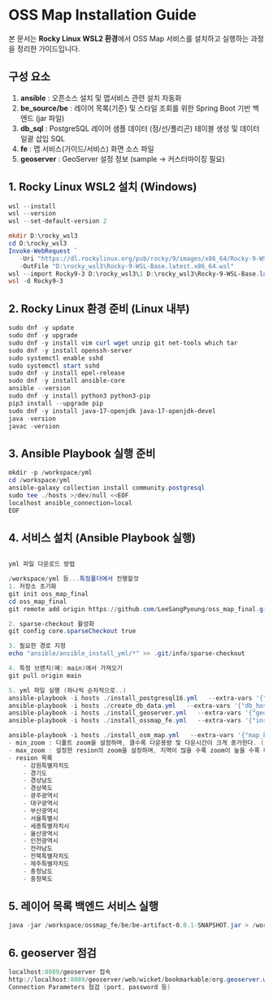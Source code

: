 # OSS Map Installation Guide
본 문서는 **Rocky Linux WSL2 환경**에서 OSS Map 서비스를 설치하고 실행하는 과정을 정리한 가이드입니다.  

## 구성 요소
1. **ansible** : 오픈소스 설치 및 맵서비스 관련 설치 자동화  
2. **be_source/be** : 레이어 목록(기준) 및 스타일 조회를 위한 Spring Boot 기반 백엔드 (jar 파일)  
3. **db_sql** : PostgreSQL 레이어 샘플 데이터 (점/선/폴리곤) 테이블 생성 및 데이터 일괄 삽입 SQL  
4. **fe** : 맵 서비스(가이드/서비스) 화면 소스 파일  
5. **geoserver** : GeoServer 설정 정보 (sample → 커스터마이징 필요)

## 1. Rocky Linux WSL2 설치 (Windows)
```powershell
wsl --install
wsl --version
wsl --set-default-version 2

mkdir D:\rocky_wsl3
cd D:\rocky_wsl3
Invoke-WebRequest `
   -Uri "https://dl.rockylinux.org/pub/rocky/9/images/x86_64/Rocky-9-WSL-Base.latest.x86_64.wsl" `
   -OutFile "D:\rocky_wsl3\Rocky-9-WSL-Base.latest.x86_64.wsl"
wsl --import Rocky9-3 D:\rocky_wsl3\1 D:\rocky_wsl3\Rocky-9-WSL-Base.latest.x86_64.wsl --version 2
wsl -d Rocky9-3
```
## 2. Rocky Linux 환경 준비 (Linux 내부)
```powershell
sudo dnf -y update
sudo dnf -y upgrade
sudo dnf -y install vim curl wget unzip git net-tools which tar
sudo dnf -y install openssh-server
sudo systemctl enable sshd
sudo systemctl start sshd
sudo dnf -y install epel-release
sudo dnf -y install ansible-core
ansible --version
sudo dnf -y install python3 python3-pip
pip3 install --upgrade pip
sudo dnf -y install java-17-openjdk java-17-openjdk-devel
java -version
javac -version
```
## 3. Ansible Playbook 실행 준비
```powershell
mkdir -p /workspace/yml
cd /workspace/yml
ansible-galaxy collection install community.postgresql
sudo tee ./hosts >/dev/null <<EOF
localhost ansible_connection=local
EOF
```
## 4. 서비스 설치 (Ansible Playbook 실행)
```powershell

yml 파일 다운로드 방법

/workspace/yml 등...특정폴더에서 진행할것
1. 저장소 초기화
git init oss_map_final
cd oss_map_final
git remote add origin https://github.com/LeeSangPyoung/oss_map_final.git

2. sparse-checkout 활성화
git config core.sparseCheckout true

3. 필요한 경로 지정
echo "ansible/ansible_install_yml/*" >> .git/info/sparse-checkout

4. 특정 브랜치(예: main)에서 가져오기
git pull origin main

5. yml 파일 실행 (하나씩 순차적으로..)
ansible-playbook -i hosts ./install_postgresql16.yml   --extra-vars '{"db_port":"5433","db_user":"tesapp","db_password":"experdb12#","db_name":"tesd"}'
ansible-playbook -i hosts ./create_db_data.yml   --extra-vars '{"db_host":"127.0.0.1","db_port":"5433","db_user":"tesapp","db_password":"experdb12#","db_name":"tesd"}'
ansible-playbook -i hosts ./install_geoserver.yml   --extra-vars '{"geoserver_version":"2.24.2","geoserver_user":"geoserver","geoserver_home":"/workspace/geo/geoserver","geoserver_port":"8089"}'
ansible-playbook -i hosts ./install_ossmap_fe.yml   --extra-vars '{"install_dir":"/workspace/ossmap_fe","geoserver_url":"http://localhost:8089","be_url":"http://localhost:8082","db_host":"127.0.0.1","db_port":"5433","db_name":"tesd","db_user":"tesapp","db_password":"experdb12#"}'

ansible-playbook -i hosts ./install_osm_map.yml   --extra-vars '{"map_kind":"osm","map_dir":"/workspace/ossmap","map_port":8090,"min_zoom":12,"max_zoom":15,"region":["서울특별시","부산광역시"]}'
- min_zoom : 디폴트 zoom을 설정하며, 클수록 다운용량 및 다운시간이 크게 증가한다. (5~17)
- max_zoom : 설정한 resion의 zoom을 설정하며, 지역이 많을 수록 zoom이 높을 수록 다운용량 및 다운시간이 크게 증가한다. (5~17)
- resion 목록 
	- 강원특별자치도
	- 경기도
	- 경상남도
	- 경상북도
	- 광주광역시
	- 대구광역시
	- 부산광역시
	- 서울특별시
	- 세종특별자치시
	- 울산광역시
	- 인천광역시
	- 전라남도
	- 전북특별자치도
	- 제주특별자치도
	- 충청남도
	- 충청북도

```
## 5. 레이어 목록 백엔드 서비스 실행
```powershell
java -jar /workspace/ossmap_fe/be/be-artifact-0.0.1-SNAPSHOT.jar > /workspace/ossmap_fe/be/be.log 2>&1 &
```
## 6. geoserver 점검
```powershell
localhost:8089/geoserver 접속
http://localhost:8089/geoserver/web/wicket/bookmarkable/org.geoserver.web.data.store.DataAccessEditPage?8&storeName=SKCC_REST_STORE&wsName=ne 이동하여,
Connection Parameters 점검 (port, password 등)
